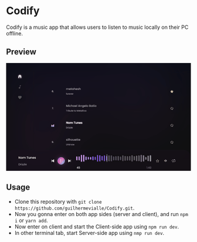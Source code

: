 # Codify
Codify is a music app that allows users to listen to music locally 
on their PC offline.

## Preview

![Codify preview](./preview/codify_preview.gif)

## Usage

- Clone this repository with `git clone https://github.com/guilhermevialle/Codify.git`.
- Now you gonna enter on both app sides (server and client), and run `npm i` or `yarn add`.
- Now enter on client and start the Client-side app using `npm run dev`.
- In other terminal tab, start Server-side app using `nmp run dev`.
